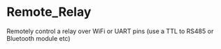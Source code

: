 # Remote_Relay
Remotely control a relay over WiFi or UART pins (use a TTL to RS485 or Bluetooth module etc)
